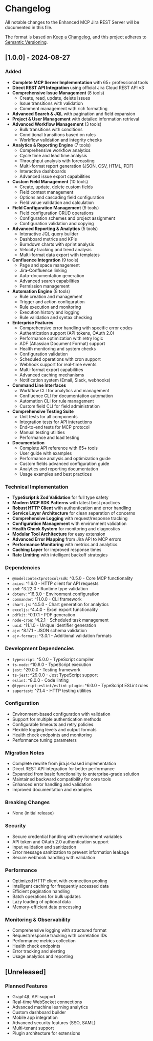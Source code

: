 # Changelog

All notable changes to the Enhanced MCP Jira REST Server will be documented in this file.

The format is based on [Keep a Changelog](https://keepachangelog.com/en/1.0.0/),
and this project adheres to [Semantic Versioning](https://semver.org/spec/v2.0.0.html).

## [1.0.0] - 2024-08-27

### Added
- **Complete MCP Server Implementation** with 65+ professional tools
- **Direct REST API Integration** using official Jira Cloud REST API v3
- **Comprehensive Issue Management** (8 tools)
  - Create, read, update, delete issues
  - Issue transitions with validation
  - Comment management with rich formatting
- **Advanced Search & JQL** with pagination and field expansion
- **Project & User Management** with detailed information retrieval
- **Advanced Workflow Management** (3 tools)
  - Bulk transitions with conditions
  - Conditional transitions based on rules
  - Workflow validation and integrity checks
- **Analytics & Reporting Engine** (7 tools)
  - Comprehensive workflow analytics
  - Cycle time and lead time analysis
  - Throughput analysis with forecasting
  - Multi-format report generation (JSON, CSV, HTML, PDF)
  - Interactive dashboards
  - Advanced issue export capabilities
- **Custom Field Management** (10 tools)
  - Create, update, delete custom fields
  - Field context management
  - Options and cascading field configuration
  - Field value validation and calculation
- **Field Configuration Management** (9 tools)
  - Field configuration CRUD operations
  - Configuration schemes and project assignment
  - Configuration validation and copying
- **Advanced Reporting & Analytics** (5 tools)
  - Interactive JQL query builder
  - Dashboard metrics and KPIs
  - Burndown charts with sprint analysis
  - Velocity tracking and trend analysis
  - Multi-format data export with templates
- **Confluence Integration** (9 tools)
  - Page and space management
  - Jira-Confluence linking
  - Auto-documentation generation
  - Advanced search capabilities
  - Permission management
- **Automation Engine** (8 tools)
  - Rule creation and management
  - Trigger and action configuration
  - Rule execution and monitoring
  - Execution history and logging
  - Rule validation and syntax checking
- **Enterprise Features**
  - Comprehensive error handling with specific error codes
  - Authentication support (API tokens, OAuth 2.0)
  - Performance optimization with retry logic
  - ADF (Atlassian Document Format) support
  - Health monitoring and system checks
  - Configuration validation
  - Scheduled operations with cron support
  - Webhook support for real-time events
  - Multi-format export capabilities
  - Advanced caching mechanisms
  - Notification system (Email, Slack, webhooks)
- **Command Line Interfaces**
  - Workflow CLI for analytics and management
  - Confluence CLI for documentation automation
  - Automation CLI for rule management
  - Custom field CLI for field administration
- **Comprehensive Testing Suite**
  - Unit tests for all components
  - Integration tests for API interactions
  - End-to-end tests for MCP protocol
  - Manual testing utilities
  - Performance and load testing
- **Documentation**
  - Complete API reference with 65+ tools
  - User guide with examples
  - Performance analysis and optimization guide
  - Custom fields advanced configuration guide
  - Analytics and reporting documentation
  - Usage examples and best practices

### Technical Implementation
- **TypeScript & Zod Validation** for full type safety
- **Modern MCP SDK Patterns** with latest best practices
- **Robust HTTP Client** with authentication and error handling
- **Service Layer Architecture** for clean separation of concerns
- **Comprehensive Logging** with request/response tracking
- **Configuration Management** with environment validation
- **Health Check System** for monitoring and diagnostics
- **Modular Tool Architecture** for easy extension
- **Advanced Error Mapping** from Jira API to MCP errors
- **Performance Monitoring** with metrics and analytics
- **Caching Layer** for improved response times
- **Rate Limiting** with intelligent backoff strategies

### Dependencies
- `@modelcontextprotocol/sdk`: ^0.5.0 - Core MCP functionality
- `axios`: ^1.6.0 - HTTP client for API requests
- `zod`: ^3.22.0 - Runtime type validation
- `dotenv`: ^16.3.0 - Environment configuration
- `commander`: ^11.0.0 - CLI framework
- `chart.js`: ^4.5.0 - Chart generation for analytics
- `exceljs`: ^4.4.0 - Excel export functionality
- `pdfkit`: ^0.17.1 - PDF generation
- `node-cron`: ^4.2.1 - Scheduled task management
- `uuid`: ^11.1.0 - Unique identifier generation
- `ajv`: ^8.17.1 - JSON schema validation
- `ajv-formats`: ^3.0.1 - Additional validation formats

### Development Dependencies
- `typescript`: ^5.0.0 - TypeScript compiler
- `ts-node`: ^10.9.0 - TypeScript execution
- `jest`: ^29.0.0 - Testing framework
- `ts-jest`: ^29.0.0 - Jest TypeScript support
- `eslint`: ^8.0.0 - Code linting
- `@typescript-eslint/eslint-plugin`: ^6.0.0 - TypeScript ESLint rules
- `supertest`: ^7.1.4 - HTTP testing utilities

### Configuration
- Environment-based configuration with validation
- Support for multiple authentication methods
- Configurable timeouts and retry policies
- Flexible logging levels and output formats
- Health check endpoints and monitoring
- Performance tuning parameters

### Migration Notes
- Complete rewrite from jira.js-based implementation
- Direct REST API integration for better performance
- Expanded from basic functionality to enterprise-grade solution
- Maintained backward compatibility for core tools
- Enhanced error handling and validation
- Improved documentation and examples

### Breaking Changes
- None (initial release)

### Security
- Secure credential handling with environment variables
- API token and OAuth 2.0 authentication support
- Input validation and sanitization
- Error message sanitization to prevent information leakage
- Secure webhook handling with validation

### Performance
- Optimized HTTP client with connection pooling
- Intelligent caching for frequently accessed data
- Efficient pagination handling
- Batch operations for bulk updates
- Lazy loading of optional data
- Memory-efficient data processing

### Monitoring & Observability
- Comprehensive logging with structured format
- Request/response tracking with correlation IDs
- Performance metrics collection
- Health check endpoints
- Error tracking and alerting
- Usage analytics and reporting

## [Unreleased]

### Planned Features
- GraphQL API support
- Real-time WebSocket connections
- Advanced machine learning analytics
- Custom dashboard builder
- Mobile app integration
- Advanced security features (SSO, SAML)
- Multi-tenant support
- Plugin architecture for extensions
